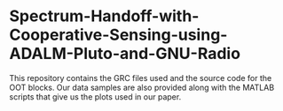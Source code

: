 # Spectrum-Handoff-with-Cooperative-Sensing-using-ADALM-Pluto-and-GNU-Radio
This repository contains the GRC files used and the source code for the OOT blocks. Our data samples are also provided along with the MATLAB scripts that give us the plots used in our paper.
